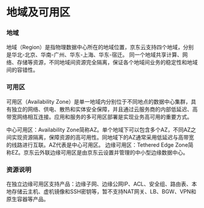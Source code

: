 # 地域及可用区

### 地域
地域（Region）是指物理数据中心所在的地域位置，京东云支持四个地域，分别是华北-北京、华南-广州、华东-上海、华东-宿迁。
同一个地域共享计算、网络、存储等资源，不同地域间资源完全隔离，保证各个地域间业务的稳定性和地域间的容错性。

### 可用区
可用区（Availability Zone）是单一地域内分别位于不同地点的数据中心集群，具有独立的网络、供电、散热和实体安全保障，并且通过云服务商的内部低延迟、高带宽网络相互连接。应用和服务的多可用区部署是实现业务高可用的重要方式。

 中心可用区：Availability Zone简称AZ。单个地域下可以包含多个AZ，不同AZ之间实现资源隔离，保障资源的高可用性。同地域下的AZ通常采用低延迟与高带宽的线路进行互联。AZ代表是中心可用区。
 边缘可用区：Tethered Edge Zone简称EZ。京东云外联边缘可用区是由京东云设置并管理的中小型边缘数据中心。

### 资源说明
在独立边缘可用区支持产品：边缘子网、边缘公网IP、ACL、安全组、路由表、本地存储云主机、虚机镜像和SSH密钥等，暂不支持NAT网关、LB、BGW、VPN和原生容器等产品。
